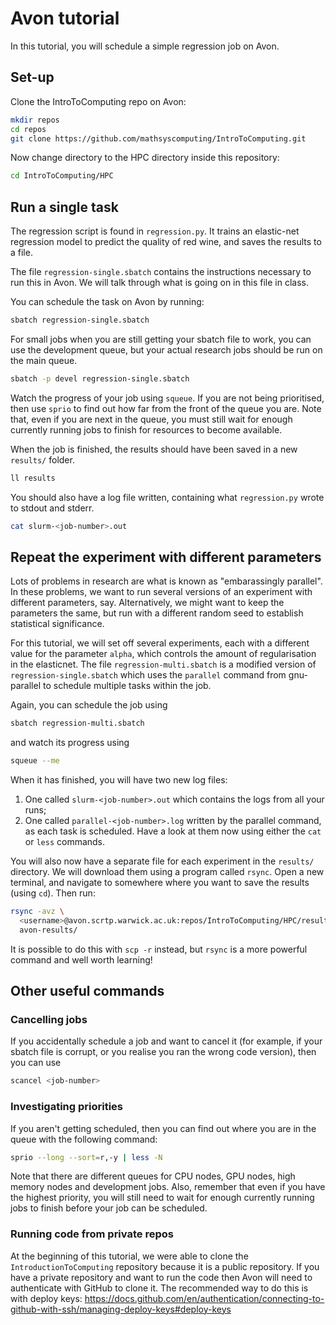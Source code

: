 # Avon tutorial
In this tutorial, you will schedule a simple regression job on Avon.

## Set-up
Clone the IntroToComputing repo on Avon:
```bash
mkdir repos
cd repos
git clone https://github.com/mathsyscomputing/IntroToComputing.git
```
Now change directory to the HPC directory inside this repository:
```bash
cd IntroToComputing/HPC
```

## Run a single task
The regression script is found in `regression.py`. It trains an elastic-net regression
model to predict the quality of red wine, and saves the results to a file.

The file `regression-single.sbatch` contains the instructions necessary to run this in
Avon. We will talk through what is going on in this file in class.

You can schedule the task on Avon by running:
```bash
sbatch regression-single.sbatch
```
For small jobs when you are still getting your sbatch file to work, you can use the
development queue, but your actual research jobs should be run on the main queue.
```bash
sbatch -p devel regression-single.sbatch
```

Watch the progress of your job using `squeue`. If you are not being prioritised, then
use `sprio` to find out how far from the front of the queue you are. Note that, even
if you are next in the queue, you must still wait for enough currently running jobs to
finish for resources to become available.

When the job is finished, the results should have been saved in a new `results/` folder.
```bash
ll results
```
You should also have a log file written, containing what `regression.py` wrote to stdout
and stderr.
```bash
cat slurm-<job-number>.out
```

## Repeat the experiment with different parameters
Lots of problems in research are what is known as "embarassingly parallel". In these
problems, we want to run several versions of an experiment with different parameters,
say. Alternatively, we might want to keep the parameters the same, but run with a
different random seed to establish statistical significance.

For this tutorial, we will set off several experiments, each with a different value for
the parameter `alpha`, which controls the amount of regularisation in the elasticnet.
The file `regression-multi.sbatch` is a modified version of `regression-single.sbatch`
which uses the `parallel` command from gnu-parallel to schedule multiple tasks within
the job.

Again, you can schedule the job using
```bash
sbatch regression-multi.sbatch
```
and watch its progress using
```bash
squeue --me
```

When it has finished, you will have two new log files:
1. One called `slurm-<job-number>.out` which contains the logs from all your runs;
2. One called `parallel-<job-number>.log` written by the parallel command, as each task
   is scheduled.
Have a look at them now using either the `cat` or `less` commands.

You will also now have a separate file for each experiment in the `results/` directory.
We will download them using a program called `rsync`. Open a new terminal, and navigate
to somewhere where you want to save the results (using `cd`). Then run:
```bash
rsync -avz \
  <username>@avon.scrtp.warwick.ac.uk:repos/IntroToComputing/HPC/results/ \
  avon-results/
```
It is possible to do this with `scp -r` instead, but `rsync` is a more powerful command
and well worth learning!

## Other useful commands
### Cancelling jobs
If you accidentally schedule a job and want to cancel it (for example, if your sbatch
file is corrupt, or you realise you ran the wrong code version), then you can use
```bash
scancel <job-number>
```

### Investigating priorities
If you aren't getting scheduled, then you can find out where you are in the queue with
the following command:
```bash
sprio --long --sort=r,-y | less -N
```
Note that there are different queues for CPU nodes, GPU nodes, high memory nodes and
development jobs. Also, remember that even if you have the highest priority, you will
still need to wait for enough currently running jobs to finish before your job can be
scheduled.

### Running code from private repos
At the beginning of this tutorial, we were able to clone the `IntroductionToComputing`
repository because it is a public repository. If you have a private repository and want
to run the code then Avon will need to authenticate with GitHub to clone it. The
recommended way to do this is with deploy keys:
https://docs.github.com/en/authentication/connecting-to-github-with-ssh/managing-deploy-keys#deploy-keys
